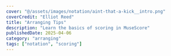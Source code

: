```yaml
---
cover: "@/assets/images/notation/aint-that-a-kick__intro.png"
coverCredit: "Elliot Reed"
title: "Arranging Tips"
description: "Learn the basics of scoring in MuseScore"
publishedDate: 2025-04-06
category: "arranging"
tags: ["notation", "scoring"]
---
```

